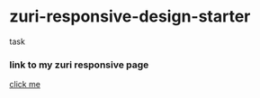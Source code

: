 # zuri-responsive-design-starter
task
### link to my zuri responsive page
[click me](https://muyiwaa.github.io/zuri-responsive-design-starter/) 
